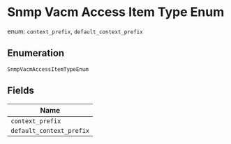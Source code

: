 
# Snmp Vacm Access Item Type Enum

enum: `context_prefix`, `default_context_prefix`

## Enumeration

`SnmpVacmAccessItemTypeEnum`

## Fields

| Name |
|  --- |
| `context_prefix` |
| `default_context_prefix` |

